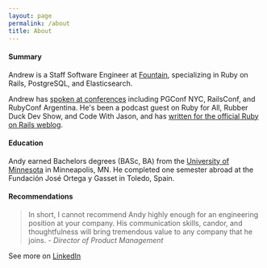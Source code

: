 ```yaml
---
layout: page
permalink: /about
title: About
---
```


#### Summary

Andrew is a Staff Software Engineer at [Fountain](https://get.fountain.com/), specializing in Ruby on Rails, PostgreSQL, and Elasticsearch.

Andrew has [spoken at conferences](/speaking-opportunities) including PGConf NYC, RailsConf, and RubyConf Argentina. He's been a podcast guest on Ruby for All, Rubber Duck Dev Show, and Code With Jason, and has [written for the official Ruby on Rails weblog](/writing).

#### Education

Andy earned Bachelors degrees (BASc, BA) from the [University of Minnesota](http://umn.edu) in Minneapolis, MN. He completed one semester abroad at the Fundación José Ortega y Gasset in Toledo, Spain.

#### Recommendations

 > In short, I cannot recommend Andy highly enough for an engineering position at your company. His communication skills, candor, and thoughtfulness will bring tremendous value to any company that he joins.
 <cite>- Director of Product Management</cite>

See more on [LinkedIn](http://linkedin.com/in/andyatkinson/)
